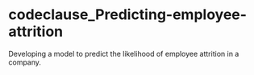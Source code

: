 # codeclause_Predicting-employee-attrition
Developing a model to predict the likelihood of employee attrition in a company.
